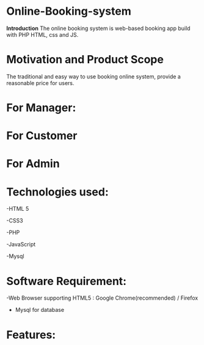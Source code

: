 # Online-Booking-system

**Introduction**
The online booking system is web-based booking app build with PHP HTML, css and JS.

# Motivation and Product Scope

The traditional and easy way to use booking online system, provide a reasonable price for users.

# For Manager:

# For Customer

# For Admin

# Technologies used:
-HTML 5

-CSS3

-PHP

-JavaScript

-Mysql

# Software Requirement:

-Web Browser supporting HTML5 : Google Chrome(recommended) / Firefox
 - Mysql for database
 
# Features:
